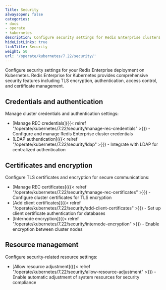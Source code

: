 ```yaml
---
Title: Security
alwaysopen: false
categories:
- docs
- operate
- kubernetes
description: Configure security settings for Redis Enterprise clusters and databases on Kubernetes.
hideListLinks: true
linkTitle: Security
weight: 50
url: '/operate/kubernetes/7.22/security/'
---
```


Configure security settings for your Redis Enterprise deployment on Kubernetes. Redis Enterprise for Kubernetes provides comprehensive security features including TLS encryption, authentication, access control, and certificate management.

## Credentials and authentication

Manage cluster credentials and authentication settings:

- [Manage REC credentials]({{< relref "/operate/kubernetes/7.22/security/manage-rec-credentials" >}}) - Configure and manage Redis Enterprise cluster credentials
- [LDAP authentication]({{< relref "/operate/kubernetes/7.22/security/ldap" >}}) - Integrate with LDAP for centralized authentication

## Certificates and encryption

Configure TLS certificates and encryption for secure communications:

- [Manage REC certificates]({{< relref "/operate/kubernetes/7.22/security/manage-rec-certificates" >}}) - Configure cluster certificates for TLS encryption
- [Add client certificates]({{< relref "/operate/kubernetes/7.22/security/add-client-certificates" >}}) - Set up client certificate authentication for databases
- [Internode encryption]({{< relref "/operate/kubernetes/7.22/security/internode-encryption" >}}) - Enable encryption between cluster nodes

## Resource management

Configure security-related resource settings:

- [Allow resource adjustment]({{< relref "/operate/kubernetes/7.22/security/allow-resource-adjustment" >}}) - Enable automatic adjustment of system resources for security compliance

